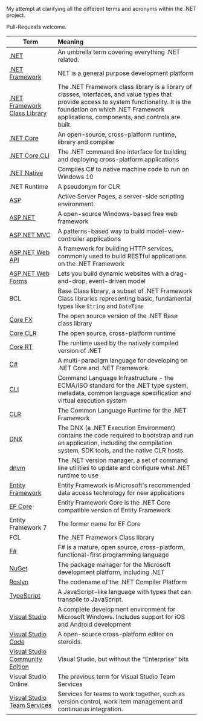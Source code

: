 My attempt at clarifying all the different terms and acronyms within the .NET project.

Pull-Requests welcome.

| Term        | Meaning           |
| ------------- |:-------------|
| [.NET](https://www.microsoft.com/net)      | An umbrella term covering everything .NET related.  |
| [.NET Framework](https://msdn.microsoft.com/en-us/vstudio/aa496123.aspx)      | NET is a general purpose development platform |
| [.NET Framework Class Library](https://msdn.microsoft.com/en-us/library/gg145045(v=vs.110).aspx) | The .NET Framework class library is a library of classes, interfaces, and value types that provide access to system functionality. It is the foundation on which .NET Framework applications, components, and controls are built. |
| [.NET Core](https://dotnet.github.io/) | An open-source, cross-platform runtime, library and compiler |
| [.NET Core CLI](https://github.com/dotnet/cli) | The .NET command line interface for building and deploying cross-platform applications |
| [.NET Native](https://msdn.microsoft.com/en-us/vstudio/dotnetnative.aspx) | Compiles C# to native machine code to run on Windows 10 | 
| .NET Runtime | A pseudonym for CLR |
| [ASP](https://msdn.microsoft.com/en-us/library/aa286483.aspx) | Active Server Pages, a server-side scripting environment. | 
| [ASP.NET](http://www.asp.net/) | A open-source Windows-based free web framework |
| [ASP.NET MVC](http://www.asp.net/mvc) | A patterns-based way to build model-view-controller applications |
| [ASP.NET Web API](http://www.asp.net/web-api) | A framework for building HTTP services, commonly used to build RESTful applications on the .NET Framework |
| [ASP.NET Web Forms](http://www.asp.net/web-forms) | Lets you build dynamic websites with a drag-and-drop, event-driven model |
| BCL | Base Class library, a subset of .NET Framework Class libraries representing basic, fundamental types like `String` and `DateTime` |
| [Core FX](https://github.com/dotnet/corefx) | The open source version of the .NET Base class library |
| [Core CLR](https://github.com/dotnet/coreclr) | The open source, cross-platform runtime |
| [Core RT](https://github.com/dotnet/corert) | The runtime used by the natively compiled version of .NET |
| [C#](https://msdn.microsoft.com/en-us/library/67ef8sbd.aspx) | A multi-paradigm language for developing on .NET Core and .NET Framework. |
| [CLI](https://en.wikipedia.org/wiki/Common_Language_Infrastructure) | Command Language Infrastructure - the ECMA/ISO standard for the .NET type system, metadata, common language specification and virtual execution system | 
| [CLR](https://msdn.microsoft.com/en-us/library/8bs2ecf4(v=vs.110).aspx) | The Common Language Runtime for the .NET Framework |
| [DNX](https://github.com/aspnet/dnx) | The DNX (a .NET Execution Environment) contains the code required to bootstrap and run an application, including the compilation system, SDK tools, and the native CLR hosts. |
| [dnvm](https://github.com/aspnet/dnvm) | The .NET version manager, a set of command line utilities to update and configure what .NET runtime to use|
| [Entity Framework](https://msdn.microsoft.com/en-us/data/ef.aspx) | Entity Framework is Microsoft's recommended data access technology for new applications |
| [EF Core](https://www.nuget.org/packages/EntityFramework.Core/) | Entity Framework Core is the .NET Core compatible version of Entity Framework |
| Entity Framework 7 | The former name for EF Core |
| FCL | The .NET Framework Class library |
| [F#](http://fsharp.org/) | F# is a mature, open source, cross-platform, functional-first programming language |
| [NuGet](https://www.nuget.org/) | The package manager for the Microsoft development platform, including .NET |
| [Roslyn](https://github.com/dotnet/roslyn) | The codename of the .NET Compiler Platform |
| [TypeScript](http://www.typescriptlang.org/) | A JavaScript-like language with types that can transpile to JavaScript. |
| [Visual Studio](https://www.visualstudio.com/en-us/visual-studio-homepage-vs.aspx) | A complete development environment for Microsoft Windows. Includes support for iOS and Android development |
| [Visual Studio Code](https://code.visualstudio.com/) | A open-source cross-platform editor on steroids. |
| [Visual Studio Community Edition](https://www.visualstudio.com/products/visual-studio-community-vs) | Visual Studio, but without the “Enterprise” bits |
| Visual Studio Online | The previous term for Visual Studio Team Services |
| [Visual Studio Team Services](https://www.visualstudio.com/en-us/products/visual-studio-team-services-vs.aspx) | Services for teams to work together, such as version control, work item management and continuous integration. |


